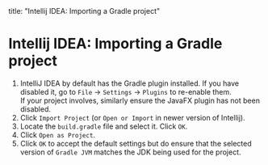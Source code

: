 <frontmatter>
  title: "Intellij IDEA: Importing a Gradle project"
</frontmatter>

# Intellij IDEA: Importing a Gradle project

1. IntelliJ IDEA by default has the Gradle plugin installed.  If you have disabled it, go to `File` → `Settings` → `Plugins` to re-enable them.<br>
  If your project involves, similarly ensure the JavaFX plugin has not been disabled.
1. Click `Import Project` (or `Open or Import` in newer version of Intellij).
1. Locate the `build.gradle` file and select it. Click `OK`.
1. Click `Open as Project`.
1. Click `OK` to accept the default settings but do ensure that the selected version of `Gradle JVM` matches the JDK being used for the project.

